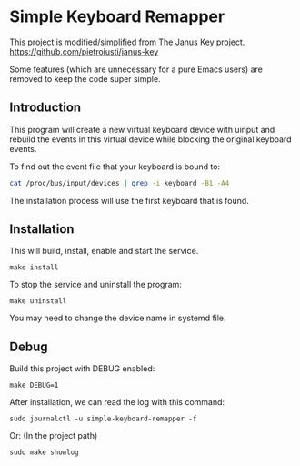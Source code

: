 # Simple Keyboard Remapper

This project is modified/simplified from The Janus Key project.
	<https://github.com/pietroiusti/janus-key>

Some features (which are unnecessary for a pure Emacs users) are removed
to keep the code super simple.


## Introduction

This program will create a new virtual keyboard device with uinput
and rebuild the events in this virtual device
while blocking the original keyboard events.

To find out the event file that your keyboard is bound to:
```sh
cat /proc/bus/input/devices | grep -i keyboard -B1 -A4
```

The installation process will use the first keyboard that is found.


## Installation

This will build, install, enable and start the service.

```shell
make install
```

To stop the service and uninstall the program:

```shell
make uninstall
```

You may need to change the device name in systemd file.


## Debug

Build this project with DEBUG enabled:
```shell
make DEBUG=1
```

After installation, we can read the log with this command:

```shell
sudo journalctl -u simple-keyboard-remapper -f
```

Or: (In the project path)

```shell
sudo make showlog
```
